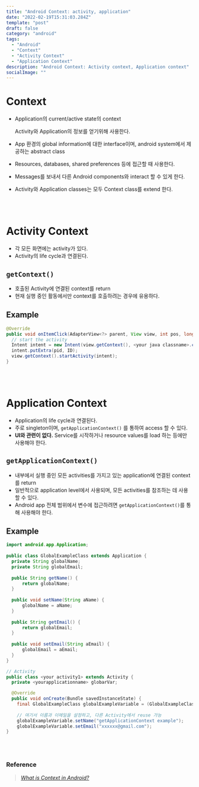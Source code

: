 ```yaml
---
title: "Android Context: activity, application"
date: "2022-02-19T15:31:03.284Z"
template: "post"
draft: false
category: "android"
tags:
  - "Android"
  - "Context"
  - "Activity Context"
  - "Application Context"
description: "Android Context: Activity context, Application context"
socialImage: ""
---
```



# Context

- Application의 current/active state의 context
    
    Activity와 Application의 정보를 얻기위해 사용한다.
    
- App 환경의 global information에 대한 interface이며, android system에서 제공하는 abstract class
- Resources, databases, shared preferences 등에 접근할 때 사용한다.
- Messages를 보내서 다른 Android components와 interact 할 수 있게 한다.
- Activity와 Application classes는 모두 Context class를 extend 한다.

<br>
<br>

# Activity Context

- 각 모든 화면에는 activity가 있다.
- Activity의 life cycle과 연결된다.

## `getContext()`

- 호출된 Activity에 연결된 context를 return
- 현재 실행 중인 활동에서만 context를 호출하려는 경우에 유용하다.

## Example

```java
@Override
public void onItemClick(AdapterView<?> parent, View view, int pos, long id) {
  // start the activity
  Intent intent = new Intent(view.getContext(), <your java classname>.class);
  intent.putExtra(pid, ID);
  view.getContext().startActivity(intent);
}
```

<br>
<br>

# Application Context

- Application의 life cycle과 연결된다.
- 주로 singleton이며, `getApplicationContext()` 를 통하여 access 할 수 있다.
- **UI와 관련이 없다.** Service를 시작하거나 resource values를 load 하는 등에만 사용해야 한다.

## `getApplicationContext()`

- 내부에서 실행 중인 모든 activities를 가지고 있는 application에 연결된 context를 return
- 일반적으로 application level에서 사용되며, 모든 activities를 참조하는 데 사용할 수 있다.
- Android app 전체 범위에서 변수에 접근하려면 `getApplicationContext()`를 통해 사용해야 한다.

## Example

```java
import android.app.Application;
   
public class GlobalExampleClass extends Application {
  private String globalName;
  private String globalEmail;
       
  public String getName() {
      return globalName;
  }
       
  public void setName(String aName) {
      globalName = aName;    
  }
      
  public String getEmail() {
      return globalEmail;
  }
       
  public void setEmail(String aEmail) {
      globalEmail = aEmail;
  }
}

// Activity
public class <your activity1> extends Activity {
  private <yourapplicationname> globarVar;

  @Override
  public void onCreate(Bundle savedInstanceState) {
    final GlobalExampleClass globalExampleVariable = (GlobalExampleClass) getApplicationContext();
      
    // 여기서 이름과 이메일을 설정하고, 다른 Activity에서 reuse 가능
    globalExampleVariable.setName("getApplicationContext example");
    globalExampleVariable.setEmail("xxxxxx@gmail.com");
}
```

<br>
<br>

### **Reference**

> *[What is Context in Android?](https://www.geeksforgeeks.org/what-is-context-in-android/)*
